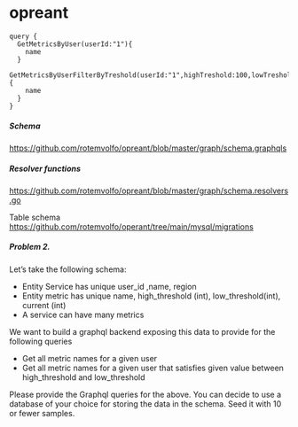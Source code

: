# opreant

```
query {
  GetMetricsByUser(userId:"1"){
    name
  }
  GetMetricsByUserFilterByTreshold(userId:"1",highTreshold:100,lowTreshold:10){
    name
  }
}
```

##### Schema

https://github.com/rotemvolfo/opreant/blob/master/graph/schema.graphqls

##### Resolver functions

https://github.com/rotemvolfo/opreant/blob/master/graph/schema.resolvers.go

Table schema
https://github.com/rotemvolfo/operant/tree/main/mysql/migrations

##### Problem 2.

Let’s take the following schema:
* Entity Service has unique user_id ,name, region
* Entity metric has unique name, high_threshold (int), low_threshold(int), current (int)
* A service can have many metrics

We want to build a graphql backend exposing this data to provide for the following queries
* Get all metric names for a given user
* Get all metric names for a given user that satisfies given value between
high_threshold and low_threshold

Please provide the Graphql queries for the above. You can decide to use a database of your choice for storing the data in the schema. Seed it with 10 or fewer samples.
